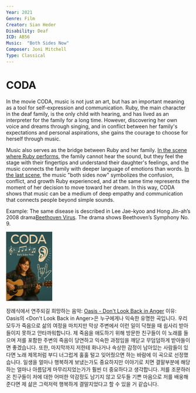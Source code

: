 ```yaml
---
Year: 2021
Genre: Film
Creator: Sian Heder
Disability: Deaf
ICD: AB56
Music:  "Both Sides Now" 
Composer: Joni Mitchell
Type: Classical
---
```


# CODA

In the movie CODA, music is not just an art, but has an important meaning as a tool for self-expression and communication. Ruby, the main character in the deaf family, is the only child with hearing, and has lived as an interpreter for the family for a long time. However, discovering her own voice and dreams through singing, and in conflict between her family's expectations and personal aspirations, she gains the courage to choose for herself through music.

Music also serves as the bridge between Ruby and her family. [In the scene where Ruby performs](https://www.youtube.com/watch?v=1eUSnXQjdg4), the family cannot hear the sound, but they feel the stage with their fingertips and understand their daughter's feelings, and the music connects the family with deeper language of emotions than words. [In the last scene](https://www.youtube.com/watch?v=QUAg5sJEDww), the music "both sides now" symbolizes the confusion, conflict, and growth Ruby experienced, and at the same time represents the moment of her decision to move toward her dream. In this way, CODA shows that music can be a medium of deep empathy and communication that connects people beyond simple sounds.

Example: The same disease is described in Lee Jae-kyoo and Hong Jin-ah’s 2008 drama[Beethoven Virus](park_jinpyo.md). The drama shows Beethoven’s Symphony No. 9.

<img src="./namwooseong_img.png" alt="image depicting Deaf" style="width:25%;" />

장례식에서 연주되길 희망하는 음악: [Oasis - Don't Look Back in Anger](https://www.youtube.com/watch?v=c9yjOiB_hsA)
이유: Oasis의 <Don't Look Back in Anger>은 누구에게나 익숙한 유명한 곡입니다. 우리 모두가 죽음으로 삶의 여정을 마치지만 막상 주변에서 이런 일이 닥쳤을 때 쉽사리 받아들이지 못하고 안타까워합니다. 제 죽음을 애도하기 위해 방문한 친구들이 이 노래를 들으며 저를 포함한 주변의 죽음이 당연하고 익숙한 과정임을 깨닫고 무덤덤하게 받아들이면 좋겠습니다. 또한, 마지막까지 저한테 화나거나 속상한 감정이 남아있는 사람들이 있다면 노래 제목처럼 부디 너그럽게 훌훌 털고 잊어줬으면 하는 바람에 이 곡으로 선정했습니다. 일생을 얼마나 행복하게 보냈는가도 중요하지만 이야기로 치면 결말부분에 해당하는 얼마나 아름답게 마무리지었는가가 훨씬 더 중요하다고 생각합니다. 저를 조문하러 온 친구들이 저에 대한 어떠한 악감정도 남기지 않고 모두들 기쁜 마음으로 저를 배웅해 준다면 제 삶은 그럭저럭 행복하게 결말지었다고 할 수 있을 거 같습니다.          
